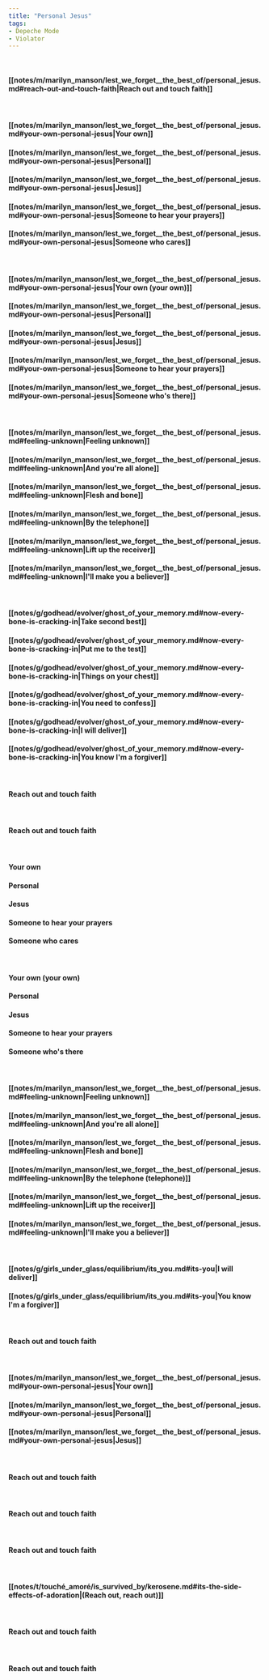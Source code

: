 ```yaml
---
title: "Personal Jesus"
tags:
- Depeche Mode
- Violator
---
```

&nbsp;
#### [[notes/m/marilyn_manson/lest_we_forget__the_best_of/personal_jesus.md#reach-out-and-touch-faith|Reach out and touch faith]]
&nbsp;
#### [[notes/m/marilyn_manson/lest_we_forget__the_best_of/personal_jesus.md#your-own-personal-jesus|Your own]]
#### [[notes/m/marilyn_manson/lest_we_forget__the_best_of/personal_jesus.md#your-own-personal-jesus|Personal]]
#### [[notes/m/marilyn_manson/lest_we_forget__the_best_of/personal_jesus.md#your-own-personal-jesus|Jesus]]
#### [[notes/m/marilyn_manson/lest_we_forget__the_best_of/personal_jesus.md#your-own-personal-jesus|Someone to hear your prayers]]
#### [[notes/m/marilyn_manson/lest_we_forget__the_best_of/personal_jesus.md#your-own-personal-jesus|Someone who cares]]
&nbsp;
#### [[notes/m/marilyn_manson/lest_we_forget__the_best_of/personal_jesus.md#your-own-personal-jesus|Your own (your own)]]
#### [[notes/m/marilyn_manson/lest_we_forget__the_best_of/personal_jesus.md#your-own-personal-jesus|Personal]]
#### [[notes/m/marilyn_manson/lest_we_forget__the_best_of/personal_jesus.md#your-own-personal-jesus|Jesus]]
#### [[notes/m/marilyn_manson/lest_we_forget__the_best_of/personal_jesus.md#your-own-personal-jesus|Someone to hear your prayers]]
#### [[notes/m/marilyn_manson/lest_we_forget__the_best_of/personal_jesus.md#your-own-personal-jesus|Someone who's there]]
&nbsp;
#### [[notes/m/marilyn_manson/lest_we_forget__the_best_of/personal_jesus.md#feeling-unknown|Feeling unknown]]
#### [[notes/m/marilyn_manson/lest_we_forget__the_best_of/personal_jesus.md#feeling-unknown|And you're all alone]]
#### [[notes/m/marilyn_manson/lest_we_forget__the_best_of/personal_jesus.md#feeling-unknown|Flesh and bone]]
#### [[notes/m/marilyn_manson/lest_we_forget__the_best_of/personal_jesus.md#feeling-unknown|By the telephone]]
#### [[notes/m/marilyn_manson/lest_we_forget__the_best_of/personal_jesus.md#feeling-unknown|Lift up the receiver]]
#### [[notes/m/marilyn_manson/lest_we_forget__the_best_of/personal_jesus.md#feeling-unknown|I'll make you a believer]]
&nbsp;
#### [[notes/g/godhead/evolver/ghost_of_your_memory.md#now-every-bone-is-cracking-in|Take second best]]
#### [[notes/g/godhead/evolver/ghost_of_your_memory.md#now-every-bone-is-cracking-in|Put me to the test]]
#### [[notes/g/godhead/evolver/ghost_of_your_memory.md#now-every-bone-is-cracking-in|Things on your chest]]
#### [[notes/g/godhead/evolver/ghost_of_your_memory.md#now-every-bone-is-cracking-in|You need to confess]]
#### [[notes/g/godhead/evolver/ghost_of_your_memory.md#now-every-bone-is-cracking-in|I will deliver]]
#### [[notes/g/godhead/evolver/ghost_of_your_memory.md#now-every-bone-is-cracking-in|You know I'm a forgiver]]
&nbsp;
#### Reach out and touch faith
&nbsp;
#### Reach out and touch faith
&nbsp;
#### Your own
#### Personal
#### Jesus
#### Someone to hear your prayers
#### Someone who cares
&nbsp;
#### Your own (your own)
#### Personal
#### Jesus
#### Someone to hear your prayers
#### Someone who's there
&nbsp;
#### [[notes/m/marilyn_manson/lest_we_forget__the_best_of/personal_jesus.md#feeling-unknown|Feeling unknown]]
#### [[notes/m/marilyn_manson/lest_we_forget__the_best_of/personal_jesus.md#feeling-unknown|And you're all alone]]
#### [[notes/m/marilyn_manson/lest_we_forget__the_best_of/personal_jesus.md#feeling-unknown|Flesh and bone]]
#### [[notes/m/marilyn_manson/lest_we_forget__the_best_of/personal_jesus.md#feeling-unknown|By the telephone (telephone)]]
#### [[notes/m/marilyn_manson/lest_we_forget__the_best_of/personal_jesus.md#feeling-unknown|Lift up the receiver]]
#### [[notes/m/marilyn_manson/lest_we_forget__the_best_of/personal_jesus.md#feeling-unknown|I'll make you a believer]]
&nbsp;
#### [[notes/g/girls_under_glass/equilibrium/its_you.md#its-you|I will deliver]]
#### [[notes/g/girls_under_glass/equilibrium/its_you.md#its-you|You know I'm a forgiver]]
&nbsp;
#### Reach out and touch faith
&nbsp;
#### [[notes/m/marilyn_manson/lest_we_forget__the_best_of/personal_jesus.md#your-own-personal-jesus|Your own]]
#### [[notes/m/marilyn_manson/lest_we_forget__the_best_of/personal_jesus.md#your-own-personal-jesus|Personal]]
#### [[notes/m/marilyn_manson/lest_we_forget__the_best_of/personal_jesus.md#your-own-personal-jesus|Jesus]]
&nbsp;
#### Reach out and touch faith
&nbsp;
#### Reach out and touch faith
&nbsp;
#### Reach out and touch faith
&nbsp;
#### [[notes/t/touché_amoré/is_survived_by/kerosene.md#its-the-side-effects-of-adoration|(Reach out, reach out)]]
&nbsp;
#### Reach out and touch faith
&nbsp;
#### Reach out and touch faith
